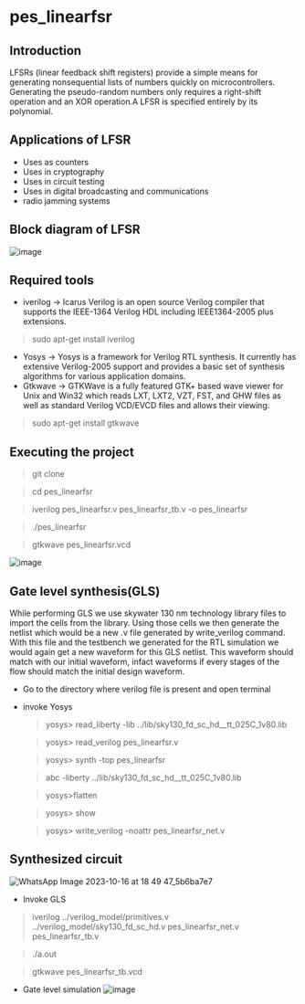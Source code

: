 #  pes_linearfsr

## Introduction 
LFSRs (linear feedback shift registers) provide a simple means for generating nonsequential lists of numbers quickly on microcontrollers. Generating the pseudo-random numbers only requires a right-shift operation and an XOR operation.A LFSR is specified entirely by its polynomial.    

## Applications of LFSR 
* Uses as counters
* Uses in cryptography
* Uses in circuit testing
* Uses in digital broadcasting and communications
*  radio jamming systems
  
## Block diagram of LFSR
![image](https://github.com/pavithra7369/pes_linearfsr/assets/143084423/a89c111e-0bfd-4634-9bb1-9fc4739dc5e0)

## Required tools
* iverilog -> Icarus Verilog is an open source Verilog compiler that supports the IEEE-1364 Verilog HDL including IEEE1364-2005 plus extensions.
> sudo apt-get install iverilog
* Yosys -> Yosys is a framework for Verilog RTL synthesis. It currently has extensive Verilog-2005 support and provides a basic set of synthesis algorithms for various application domains.
* Gtkwave -> GTKWave is a fully featured GTK+ based wave viewer for Unix and Win32 which reads LXT, LXT2, VZT, FST, and GHW files as well as standard Verilog VCD/EVCD files and allows their viewing.
> sudo apt-get install gtkwave 

## Executing the project

> git clone

> cd pes_linearfsr

> iverilog pes_linearfsr.v pes_linearfsr_tb.v -o pes_linearfsr

> ./pes_linearfsr

> gtkwave pes_linearfsr.vcd

![image](https://github.com/pavithra7369/pes_linearfsr/assets/143084423/563738cd-0e93-421b-b59c-4fca7006f75f)

## Gate level synthesis(GLS)
 While performing GLS we use skywater 130 nm technology library files to import the cells from the library. Using those cells we then generate the netlist which would be a new .v file generated by 
 write_verilog command. With this file and the testbench we generated for the RTL simulation we would again get a new waveform for this GLS netlist. This waveform should match with our initial waveform, 
 infact waveforms if every stages of the flow should match the initial design waveform.

* Go to the directory where verilog file is present and open terminal
* invoke Yosys
  
  > yosys> read_liberty -lib ../lib/sky130_fd_sc_hd__tt_025C_1v80.lib
  
  > yosys> read_verilog pes_linearfsr.v
  
  > yosys> synth -top pes_linearfsr
  
  > abc -liberty ../lib/sky130_fd_sc_hd__tt_025C_1v80.lib
  
  > yosys>flatten
  
  > yosys> show
  
  > yosys> write_verilog -noattr pes_linearfsr_net.v

## Synthesized circuit
![WhatsApp Image 2023-10-16 at 18 49 47_5b6ba7e7](https://github.com/pavithra7369/pes_linearfsr/assets/143084423/8237153b-2a53-4ca3-98e4-06433644d866)

* Invoke GLS
  
>  iverilog ../verilog_model/primitives.v ../verilog_model/sky130_fd_sc_hd.v pes_linearfsr_net.v pes_linearfsr_tb.v

> ./a.out

>  gtkwave pes_linearfsr_tb.vcd

* Gate level simulation
  ![image](https://github.com/pavithra7369/pes_linearfsr/assets/143084423/db13907e-9e5b-4496-ba6c-2ae025fc3f7e)

